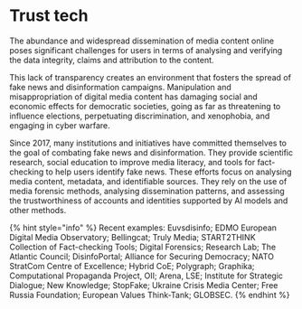 # Trust tech

The abundance and widespread dissemination of media content online poses significant challenges for users in terms of analysing and verifying the data integrity, claims and attribution to the content.

This lack of transparency creates an environment that fosters the spread of fake news and disinformation campaigns. Manipulation and misappropriation of digital media content has damaging social and economic effects for democratic societies, going as far as threatening to influence elections, perpetuating discrimination, and xenophobia, and engaging in cyber warfare.

Since 2017, many institutions and initiatives have committed themselves to the goal of combating fake news and disinformation. They provide scientific research, social education to improve media literacy, and tools for fact-checking to help users identify fake news. These efforts focus on analysing media content, metadata, and identifiable sources. They rely on the use of media forensic methods, analysing dissemination patterns, and assessing the trustworthiness of accounts and identities supported by AI models and other methods.

{% hint style="info" %}
Recent examples: Euvsdisinfo; EDMO European Digital Media Observatory; Bellingcat; Truly Media; START2THINK Collection of Fact-checking Tools; Digital Forensics; Research Lab; The Atlantic Council; DisinfoPortal; Alliance for Securing Democracy; NATO StratCom Centre of Excellence; Hybrid CoE; Polygraph; Graphika; Computational Propaganda Project, OII; Arena, LSE; Institute for Strategic Dialogue; New Knowledge; StopFake; Ukraine Crisis Media Center; Free Russia Foundation; European Values Think-Tank; GLOBSEC.
{% endhint %}
